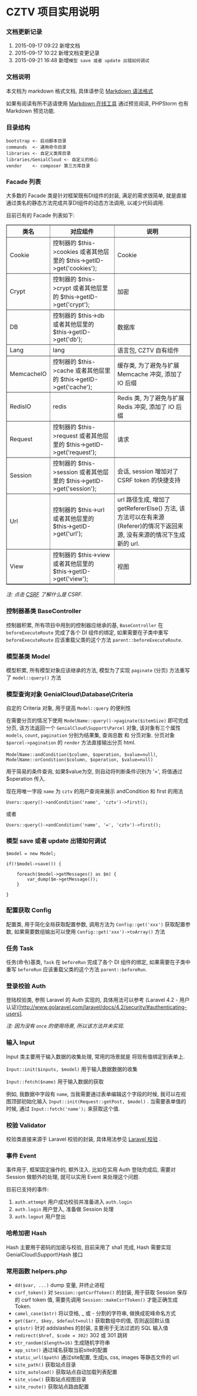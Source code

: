 CZTV 项目实用说明
===

### 文档更新记录

1. 2015-09-17 09:22 新增文档
2. 2015-09-17 10:22 新增文档变更记录
3. 2015-09-21 16:48 新增`模型 save 或者 update 出错如何调试`

### 文档说明

本文档为 markdown 格式文档, 具体请参见 [Markdown 语法格式](https://github.com/riku/Markdown-Syntax-CN/blob/master/syntax.md)

如果有阅读有所不适请使用 [Markdown 在线工具](http://tool.oschina.net/markdown) 通过预览阅读, PHPStorm 也有 Markdown 预览功能.

### 目录结构

    bootstrap <- 启动脚本目录
    commands  <- 通用命令目录
    libraries <- 自定义类库目录
    libraries/GenialCloud <- 自定义的核心
    vendor    <- composer 第三方库目录
    
### Facade 列表

大多数的 Facade 类是针对框架既有DI组件的封装, 满足的需求很简单, 就是直接通过类名的静态方法完成共享DI组件的动态方法调用, 以减少代码调用.

目前已有的 Facade 列表如下:

<table width="80%" border="1">
    <tr>
        <th>类名</th>
        <th>对应组件</th>
        <th>说明</th>
    </tr>
    <tr>
        <td>Cookie</td>
        <td>控制器的 $this->cookies 或者其他层里的 $this->getID->get('cookies');</td>
        <td>Cookie</td>
    </tr>
    <tr>
        <td>Crypt</td>
        <td>控制器的 $this->crypt 或者其他层里的 $this->getID->get('crypt');</td>
        <td>加密</td>
    </tr>
    <tr>
        <td>DB</td>
        <td>控制器的 $this->db 或者其他层里的 $this->getID->get('db');</td>
        <td>数据库</td>
    </tr>
    <tr>
        <td>Lang</td>
        <td>lang</td>
        <td>语言包, CZTV 自有组件</td>
    </tr>
    <tr>
        <td>MemcacheIO</td>
        <td>控制器的 $this->cache 或者其他层里的 $this->getID->get('cache');</td>
        <td>缓存类, 为了避免与扩展 Memcache 冲突, 添加了 IO 后缀</td>
    </tr>
    <tr>
        <td>RedisIO</td>
        <td>redis</td>
        <td>Redis 类, 为了避免与扩展 Redis 冲突, 添加了 IO 后缀</td>
    </tr>
    <tr>
        <td>Request</td>
        <td>控制器的 $this->request 或者其他层里的 $this->getID->get('request');</td>
        <td>请求</td>
    </tr>
    <tr>
        <td>Session</td>
        <td>控制器的 $this->session 或者其他层里的 $this->getID->get('session');</td>
        <td>会话, session 增加对了 CSRF token 的快捷支持</td>
    </tr>
    <tr>
        <td>Url</td>
        <td>控制器的 $this->url 或者其他层里的 $this->getID->get('url');</td>
        <td>url 路径生成, 增加了 getRefererElse() 方法, 该方法可以在有来源(Referer)的情况下返回来源, 没有来源的情况下生成新的 url.</td>
    </tr>
    <tr>
        <td>View</td>
        <td>控制器的 $this->view 或者其他层里的 $this->getID->get('view');</td>
        <td>视图</td>
    </tr>
</table>

_注: 点击 [CSRF](http://baike.baidu.com/view/1609487.htm) 了解什么是 CSRF._

### 控制器基类 BaseController

控制器积累, 所有项目中用到的控制器应继承的基, `BaseController` 在 `beforeExecuteRoute` 完成了各个 DI 组件的绑定, 如果需要在子类中重写 `beforeExecuteRoute` 应该重载父类的这个方法 `parent::beforeExecuteRoute`.

### 模型基类 Model

模型积累, 所有模型对象应该继承的方法, 模型为了实现 `paginate` (分页) 方法重写了 `model::query()` 方法

### 模型查询对象 GenialCloud\Database\Criteria

自定的 Criteria 对象, 用于提高 `Model::query` 的便利性

在需要分页的情况下使用 `ModelName::query()->paginate($itemSize)` 即可完成分页, 该方法返回一个 `GenialCloud\Support\Parcel` 对象, 该对象有三个属性 `models`, `count`, `pagination` 分别为结果集, 查询总数 和 分页对象. 分页对象 `$parcel->pagination` 的 `render` 方法直接输出分页 html.

`ModelName::andCondition($column, $operation, $value=null)`, `ModelName::orCondition($column, $operation, $value=null)`

用于简易的条件查询, 如果$value为空, 则自动将判断条件识别为 '=', 将值通过 $operation 传入.

现在用唯一字段 `name` 为 `cztv` 的用户查询来展示 andCondition 和 first 的用法

    Users::query()->andCondition('name', 'cztv')->first();

或者

    Users::query()->andCondition('name', '=', 'cztv')->first();
    
### 模型 save 或者 update 出错如何调试

    $model = new Model;

    if(!$model->save()) {
    
        foreach($model->getMessages() as $m) {
            var_dump($m->getMessage());
        }
        
    }

### 配置获取 Config

配置类, 用于简化全局获取配置参数, 调用方法为 `Config::get('xxx')` 获取配置参数, 如果需要数组输出可以使用 `Config::get('xxx')->toArray()` 方法

### 任务 Task

任务(命令)基类, `Task` 在 `beforeRun` 完成了各个 DI 组件的绑定, 如果需要在子类中重写 `beforeRun` 应该重载父类的这个方法 `parent::beforeRun`.

### 登录校验 Auth

登陆校验类, 参照 Laravel 的 Auth 实现的, 具体用法可以参考 (Laravel 4.2 - 用户认证)[http://www.golaravel.com/laravel/docs/4.2/security/#authenticating-users].

_注: 因为没有 `once` 的使用场景, 所以该方法并未实现._

### 输入 Input

Input 类主要用于输入数据的收集处理, 常用的场景就是 将现有值绑定到表单上.

`Input::init($inputs, $model)` 用于输入数据数据的收集

`Input::fetch($name)` 用于输入数据的获取

例如, 我数据中字段有 `name`, 当我需要通过表单编辑这个字段的时候, 我可以在视图顶部初始化输入 `Input::init(Request::getPost, $model)` . 当需要表单值的时候, 通过 `Input::fetch('name');` 来获取这个值.

### 校验 Validator

校验类直接来源于 Laravel 校验的封装, 具体用法参见 [Laravel 校验](http://www.golaravel.com/laravel/docs/4.2/validation/) .

### 事件 Event

事件用于, 框架固定操作的, 额外注入. 比如在实用 Auth 登陆完成后, 需要对 Session 做额外的处理, 就可以实用 Event 来处理这个问题.

目前已支持的事件:

1. `auth.attempt` 用户成功校验并准备进入 `auth.login`
2. `auth.login` 用户登入, 准备做 Session 处理
3. `auth.logout` 用户登出

### 哈希加密 Hash

Hash 主要用于密码的加密与校验, 目前采用了 sha1 完成, Hash 需要实现 GenialCloud\Support\Hash 接口

### 常用函数 helpers.php

* `dd($var, ...)` dump 变量, 并终止进程
* `csrf_token()` 对 `Session::getCsrfToken()` 的封装, 用于获取 Session 保存的 csrf token 值, 需要先调用 `Session::makeCsrfToken()` 才能正确生成 Token.
* `camel_case($str)` 将以空格, \_ 或 - 分割的字符串, 做换成驼峰命名方式
* `get($arr, $key, $default=null)` 获取数组中的值, 否则返回默认值
* `q($str)` 针对 addslashes 的封装, 主要用于无法过滤的 SQL 输入值
* `redirect($href, $code = 302)` 302 或 301 跳转
* `str_random($length=16)` 生成随机字符串
* `app_site()` 通过域名获取当前site的配置
* `static_url($path)` 通过site配置, 生成js, css, images 等静态文件的 url
* `site_path()` 获取站点目录
* `site_autoload()` 获取站点自动加载列表配置
* `site_view()` 获取站点视图目录
* `site_route()` 获取站点路由配置